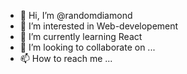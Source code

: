 - 👋 Hi, I’m @randomdiamond
- 👀 I’m interested in Web-developement
- 🌱 I’m currently learning React
- 💞️ I’m looking to collaborate on ...
- 📫 How to reach me ...

<!---
randomdiamond/randomdiamond is a ✨ special ✨ repository because its `README.md` (this file) appears on your GitHub profile.
You can click the Preview link to take a look at your changes.
--->
